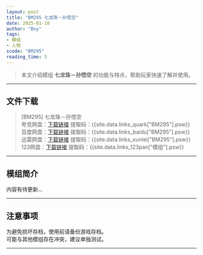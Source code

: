```yaml
---
layout: post
title: "BM295 七龙珠－孙悟空"
date: 2025-01-10
author: "Bny"
tags: 
- 模组
- 人物
scode: "BM295"
reading_time: 5
---
```


> 本文介绍模组 **七龙珠－孙悟空** 的功能与特点，帮助玩家快速了解并使用。

---

## 文件下载

> [BM295] 七龙珠－孙悟空  
夸克网盘：[下载链接]({{site.data.links_quark["BM295"].url}}) 提取码：{{site.data.links_quark["BM295"].psw}}  
百度网盘：[下载链接]({{site.data.links_baidu["BM295"].url}}) 提取码：{{site.data.links_baidu["BM295"].psw}}  
迅雷网盘：[下载链接]({{site.data.links_xunlei["BM295"].url}}) 提取码：{{site.data.links_xunlei["BM295"].psw}}  
123网盘：[下载链接]({{site.data.links_123pan["模组"].url}}) 提取码：{{site.data.links_123pan["模组"].psw}}  

---

## 模组简介

>  
内容有待更新...  

---

## 注意事项

>  
为避免损坏存档，使用前请备份游戏存档。  
可能与其他模组存在冲突，建议单独测试。  

---

